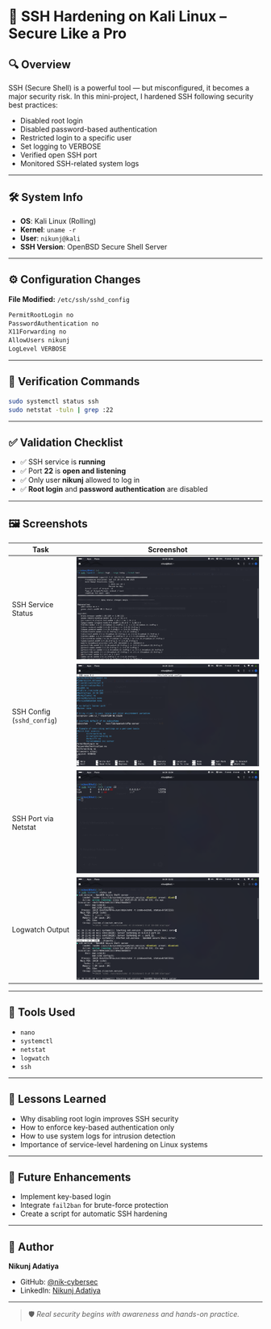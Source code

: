 
# 🔐 SSH Hardening on Kali Linux – Secure Like a Pro

## 🔍 Overview

SSH (Secure Shell) is a powerful tool — but misconfigured, it becomes a major security risk. In this mini-project, I hardened SSH following security best practices:

- Disabled root login  
- Disabled password-based authentication  
- Restricted login to a specific user  
- Set logging to VERBOSE  
- Verified open SSH port  
- Monitored SSH-related system logs  

---

## 🛠️ System Info

- **OS**: Kali Linux (Rolling)  
- **Kernel**: `uname -r`  
- **User**: `nikunj@kali`  
- **SSH Version**: OpenBSD Secure Shell Server  

---

## ⚙️ Configuration Changes

**File Modified:** `/etc/ssh/sshd_config`

```bash
PermitRootLogin no
PasswordAuthentication no
X11Forwarding no
AllowUsers nikunj
LogLevel VERBOSE
```

---

## 🧪 Verification Commands

```bash
sudo systemctl status ssh
sudo netstat -tuln | grep :22
```

---

## ✅ Validation Checklist

- ✅ SSH service is **running**  
- ✅ Port **22** is **open and listening**  
- ✅ Only user **nikunj** allowed to log in  
- ✅ **Root login** and **password authentication** are disabled  

---

## 🖼️ Screenshots

| Task                        | Screenshot                              |
|----------------------------|-----------------------------------------|
| SSH Service Status         | ![](screenshots/01-ssh-status.png)      |
| SSH Config (`sshd_config`) | ![](screenshots/02-sshd-config.png)     |
| SSH Port via Netstat       | ![](screenshots/03-netstat-port.png)    |
| Logwatch Output            | ![](screenshots/04-logwatch-output.png) |

---

## 🧪 Tools Used

- `nano`  
- `systemctl`  
- `netstat`  
- `logwatch`  
- `ssh`  

---

## 🧠 Lessons Learned

- Why disabling root login improves SSH security  
- How to enforce key-based authentication only  
- How to use system logs for intrusion detection  
- Importance of service-level hardening on Linux systems  

---

## 🚀 Future Enhancements

- Implement key-based login  
- Integrate `fail2ban` for brute-force protection  
- Create a script for automatic SSH hardening  

---

## 👤 Author

**Nikunj Adatiya**  
- GitHub: [@nik-cybersec](https://github.com/nik-cybersec)  
- LinkedIn: [Nikunj Adatiya](https://www.linkedin.com/in/nikunj-adatiya-3a5bb72ab)

---

> 🛡️ *Real security begins with awareness and hands-on practice.*
